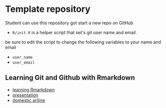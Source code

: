 # Template repository

Student can use this repository got start a new repo on GitHub

- `R/init.R` is a helper script that set's git user name and email.

be sure to edit the script to change the following variables to your name and email

- `user_name`
- `user_email`

## Learning Git and Github with Rmarkdown

- [learning Rmarkdown](learning_markdown.html)
- [presentation](presentation_rmd.html)
- [domestic ariline](domestic_ariline.html)